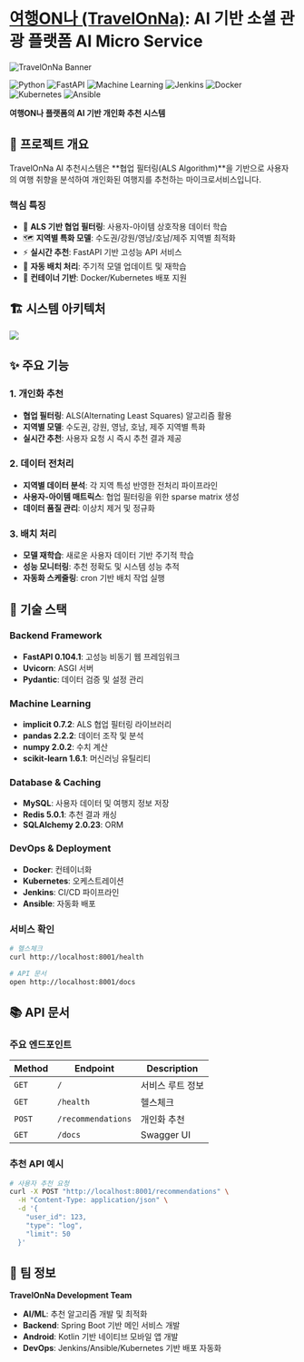 # <a href="#" target="_blank">여행ON나 (TravelOnNa)</a>: AI 기반 소셜 관광 플랫폼 AI Micro Service

![TravelOnNa Banner](/images/여행ON나_로고.png)

![Python](https://img.shields.io/badge/python-3776AB?style=for-the-badghe&logo=python&logoColor=white)
![FastAPI](https://img.shields.io/badge/FastAPI-009688?style=for-the-badge&logo=fastapi&logoColor=white)
![Machine Learning](https://img.shields.io/badge/ALS-6750A4?style=for-the-badge&logo=matrix&logoColor=white)
![Jenkins](https://img.shields.io/badge/Jenkins-D24939?style=for-the-badge&logo=jenkins&logoColor=white)
![Docker](https://img.shields.io/badge/Docker-2496ED?style=for-the-badge&logo=docker&logoColor=white)
![Kubernetes](https://img.shields.io/badge/Kubernetes-326CE5?style=for-the-badge&logo=kubernetes&logoColor=white)
![Ansible](https://img.shields.io/badge/Ansible-EE0000?style=for-the-badge&logo=ansible&logoColor=white)

**여행ON나 플랫폼의 AI 기반 개인화 추천 시스템**

## 🎯 프로젝트 개요

TravelOnNa AI 추천시스템은 **협업 필터링(ALS Algorithm)**을 기반으로 사용자의 여행 취향을 분석하여 개인화된 여행지를 추천하는 마이크로서비스입니다.

### 핵심 특징
- 🤖 **ALS 기반 협업 필터링**: 사용자-아이템 상호작용 데이터 학습
- 🗺️ **지역별 특화 모델**: 수도권/강원/영남/호남/제주 지역별 최적화
- ⚡ **실시간 추천**: FastAPI 기반 고성능 API 서비스
- 🔄 **자동 배치 처리**: 주기적 모델 업데이트 및 재학습
- 🐳 **컨테이너 기반**: Docker/Kubernetes 배포 지원

## 🏗️ 시스템 아키텍처

<img src="/images/architecture.png">

## ✨ 주요 기능

### 1. 개인화 추천
- **협업 필터링**: ALS(Alternating Least Squares) 알고리즘 활용
- **지역별 모델**: 수도권, 강원, 영남, 호남, 제주 지역별 특화
- **실시간 추천**: 사용자 요청 시 즉시 추천 결과 제공

### 2. 데이터 전처리
- **지역별 데이터 분석**: 각 지역 특성 반영한 전처리 파이프라인
- **사용자-아이템 매트릭스**: 협업 필터링을 위한 sparse matrix 생성
- **데이터 품질 관리**: 이상치 제거 및 정규화

### 3. 배치 처리
- **모델 재학습**: 새로운 사용자 데이터 기반 주기적 학습
- **성능 모니터링**: 추천 정확도 및 시스템 성능 추적
- **자동화 스케줄링**: cron 기반 배치 작업 실행

## 🔧 기술 스택

### Backend Framework
- **FastAPI 0.104.1**: 고성능 비동기 웹 프레임워크
- **Uvicorn**: ASGI 서버
- **Pydantic**: 데이터 검증 및 설정 관리

### Machine Learning
- **implicit 0.7.2**: ALS 협업 필터링 라이브러리
- **pandas 2.2.2**: 데이터 조작 및 분석
- **numpy 2.0.2**: 수치 계산
- **scikit-learn 1.6.1**: 머신러닝 유틸리티

### Database & Caching
- **MySQL**: 사용자 데이터 및 여행지 정보 저장
- **Redis 5.0.1**: 추천 결과 캐싱
- **SQLAlchemy 2.0.23**: ORM

### DevOps & Deployment
- **Docker**: 컨테이너화
- **Kubernetes**: 오케스트레이션
- **Jenkins**: CI/CD 파이프라인
- **Ansible**: 자동화 배포

### 서비스 확인

```bash
# 헬스체크
curl http://localhost:8001/health

# API 문서
open http://localhost:8001/docs
```

## 📚 API 문서

### 주요 엔드포인트

| Method | Endpoint | Description |
|--------|----------|-------------|
| `GET` | `/` | 서비스 루트 정보 |
| `GET` | `/health` | 헬스체크 |
| `POST` | `/recommendations` | 개인화 추천 |
| `GET` | `/docs` | Swagger UI |

### 추천 API 예시

```bash
# 사용자 추천 요청
curl -X POST "http://localhost:8001/recommendations" \
  -H "Content-Type: application/json" \
  -d '{
    "user_id": 123,
    "type": "log",
    "limit": 50
  }'
```

## 👥 팀 정보

**TravelOnNa Development Team**
- **AI/ML**: 추천 알고리즘 개발 및 최적화
- **Backend**: Spring Boot 기반 메인 서비스 개발
- **Android**: Kotlin 기반 네이티브 모바일 앱 개발
- **DevOps**: Jenkins/Ansible/Kubernetes 기반 배포 자동화